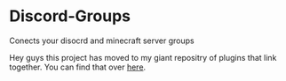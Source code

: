 # Discord-Groups

Conects your disocrd and minecraft server groups

Hey guys this project has moved to my giant repositry of plugins that link together.
You can find that over [here](https://github.com/weeryan17/Wee-Utilities).
